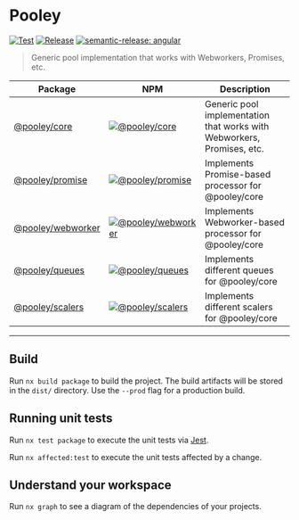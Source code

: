 # Pooley

[![Test](https://github.com/gund/pooley/actions/workflows/test.yml/badge.svg)](https://github.com/gund/pooley/actions/workflows/test.yml)
[![Release](https://github.com/gund/pooley/actions/workflows/release.yml/badge.svg)](https://github.com/gund/pooley/actions/workflows/release.yml)
[![semantic-release: angular](https://img.shields.io/badge/semantic--release-angular-e10079?logo=semantic-release)](https://github.com/semantic-release/semantic-release)

> Generic pool implementation that works with Webworkers, Promises, etc.

| Package                                  | NPM                                                                                                                    | Description                                                            |
| ---------------------------------------- | ---------------------------------------------------------------------------------------------------------------------- | ---------------------------------------------------------------------- |
| [@pooley/core](/packages/core)           | [![@pooley/core](https://badge.fury.io/js/@pooley%2Fcore.svg)](https://badge.fury.io/js/@pooley%2Fcore)                | Generic pool implementation that works with Webworkers, Promises, etc. |
| [@pooley/promise](/packages/promise)     | [![@pooley/promise](https://badge.fury.io/js/@pooley%2Fpromise.svg)](https://badge.fury.io/js/@pooley%2Fpromise)       | Implements Promise-based processor for @pooley/core                    |
| [@pooley/webworker](/packages/webworker) | [![@pooley/webworker](https://badge.fury.io/js/@pooley%2Fwebworker.svg)](https://badge.fury.io/js/@pooley%2Fwebworker) | Implements Webworker-based processor for @pooley/core                  |
| [@pooley/queues](/packages/queues)       | [![@pooley/queues](https://badge.fury.io/js/@pooley%2Fqueues.svg)](https://badge.fury.io/js/@pooley%2Fqueues)          | Implements different queues for @pooley/core                           |
| [@pooley/scalers](/packages/scalers)     | [![@pooley/scalers](https://badge.fury.io/js/@pooley%2Fscalers.svg)](https://badge.fury.io/js/@pooley%2Fscalers)       | Implements different scalers for @pooley/core                          |

---

## Build

Run `nx build package` to build the project. The build artifacts will be stored in the `dist/` directory. Use the `--prod` flag for a production build.

## Running unit tests

Run `nx test package` to execute the unit tests via [Jest](https://jestjs.io).

Run `nx affected:test` to execute the unit tests affected by a change.

## Understand your workspace

Run `nx graph` to see a diagram of the dependencies of your projects.
